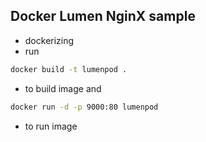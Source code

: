## Docker Lumen NginX sample

- dockerizing
- run

```bash
docker build -t lumenpod .
```

- to build image and 


```bash
docker run -d -p 9000:80 lumenpod
```

- to run image
